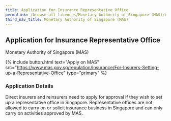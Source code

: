 ```yaml
---
title: Application for Insurance Representative Office
permalink: /browse-all-licences/Monetary-Authority-of-Singapore-(MAS)/Application-for-Insurance-Representative-Office
third_nav_title: Monetary Authority of Singapore (MAS)
---
```


## Application for Insurance Representative Office

Monetary Authority of Singapore (MAS)

{% include button.html text="Apply on MAS" src="https://www.mas.gov.sg/regulation/Insurance/For-Insurers-Setting-up-a-Representative-Office" type="primary" %}

### Application Details

<p>Direct insurers and reinsurers need to apply for approval if they wish to set up a representative office in Singapore. Representative offices are not allowed to carry on or solicit insurance business in Singapore and can only carry on activities approved by MAS.</p>

